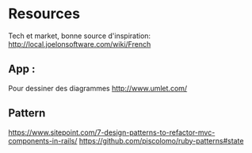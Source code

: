 # Resources

Tech et market, bonne source d'inspiration:
  http://local.joelonsoftware.com/wiki/French


## App :
Pour dessiner des diagrammes
http://www.umlet.com/



## Pattern
https://www.sitepoint.com/7-design-patterns-to-refactor-mvc-components-in-rails/
https://github.com/piscolomo/ruby-patterns#state
